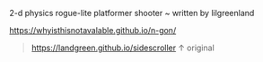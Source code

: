 2-d physics rogue-lite platformer shooter ~ written by lilgreenland

https://whyisthisnotavalable.github.io/n-gon/

> https://landgreen.github.io/sidescroller
↑
original

